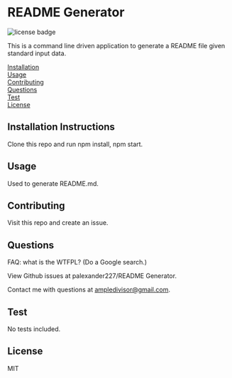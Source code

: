 # README Generator

![license badge](https://img.shields.io/badge/License-MIT-blue)

This is a command line driven application to generate a README file given standard input data.

[Installation](#installation-instructions)  
[Usage](#usage)  
[Contributing](#contributing)  
[Questions](#questions)  
[Test](#test)    
[License](#license)  

## Installation Instructions

Clone this repo and run npm install, npm start. 

## Usage 

Used to generate README.md.

## Contributing 

Visit this repo and create an issue.

## Questions

FAQ: what is the WTFPL? (Do a Google search.)

View Github issues at palexander227/README Generator.

Contact me with questions at ampledivisor@gmail.com.

## Test

No tests included.

## License

MIT

